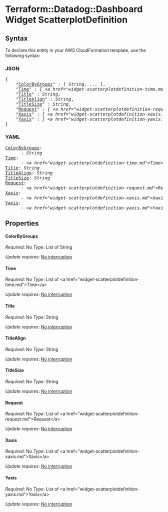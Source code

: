 # Terraform::Datadog::Dashboard Widget ScatterplotDefinition

## Syntax

To declare this entity in your AWS CloudFormation template, use the following syntax:

### JSON

<pre>
{
    "<a href="#colorbygroups" title="ColorByGroups">ColorByGroups</a>" : <i>[ String, ... ]</i>,
    "<a href="#time" title="Time">Time</a>" : <i>[ &lt;a href=&#34;widget-scatterplotdefinition-time.md&#34;&gt;Time&lt;/a&gt;, ... ]</i>,
    "<a href="#title" title="Title">Title</a>" : <i>String</i>,
    "<a href="#titlealign" title="TitleAlign">TitleAlign</a>" : <i>String</i>,
    "<a href="#titlesize" title="TitleSize">TitleSize</a>" : <i>String</i>,
    "<a href="#request" title="Request">Request</a>" : <i>[ &lt;a href=&#34;widget-scatterplotdefinition-request.md&#34;&gt;Request&lt;/a&gt;, ... ]</i>,
    "<a href="#xaxis" title="Xaxis">Xaxis</a>" : <i>[ &lt;a href=&#34;widget-scatterplotdefinition-xaxis.md&#34;&gt;Xaxis&lt;/a&gt;, ... ]</i>,
    "<a href="#yaxis" title="Yaxis">Yaxis</a>" : <i>[ &lt;a href=&#34;widget-scatterplotdefinition-yaxis.md&#34;&gt;Yaxis&lt;/a&gt;, ... ]</i>
}
</pre>

### YAML

<pre>
<a href="#colorbygroups" title="ColorByGroups">ColorByGroups</a>: <i>
      - String</i>
<a href="#time" title="Time">Time</a>: <i>
      - &lt;a href=&#34;widget-scatterplotdefinition-time.md&#34;&gt;Time&lt;/a&gt;</i>
<a href="#title" title="Title">Title</a>: <i>String</i>
<a href="#titlealign" title="TitleAlign">TitleAlign</a>: <i>String</i>
<a href="#titlesize" title="TitleSize">TitleSize</a>: <i>String</i>
<a href="#request" title="Request">Request</a>: <i>
      - &lt;a href=&#34;widget-scatterplotdefinition-request.md&#34;&gt;Request&lt;/a&gt;</i>
<a href="#xaxis" title="Xaxis">Xaxis</a>: <i>
      - &lt;a href=&#34;widget-scatterplotdefinition-xaxis.md&#34;&gt;Xaxis&lt;/a&gt;</i>
<a href="#yaxis" title="Yaxis">Yaxis</a>: <i>
      - &lt;a href=&#34;widget-scatterplotdefinition-yaxis.md&#34;&gt;Yaxis&lt;/a&gt;</i>
</pre>

## Properties

#### ColorByGroups

_Required_: No
_Type_: List of String

_Update requires_: [No interruption](https://docs.aws.amazon.com/AWSCloudFormation/latest/UserGuide/using-cfn-updating-stacks-update-behaviors.html#update-no-interrupt)

#### Time

_Required_: No
_Type_: List of &lt;a href=&#34;widget-scatterplotdefinition-time.md&#34;&gt;Time&lt;/a&gt;

_Update requires_: [No interruption](https://docs.aws.amazon.com/AWSCloudFormation/latest/UserGuide/using-cfn-updating-stacks-update-behaviors.html#update-no-interrupt)

#### Title

_Required_: No
_Type_: String

_Update requires_: [No interruption](https://docs.aws.amazon.com/AWSCloudFormation/latest/UserGuide/using-cfn-updating-stacks-update-behaviors.html#update-no-interrupt)

#### TitleAlign

_Required_: No
_Type_: String

_Update requires_: [No interruption](https://docs.aws.amazon.com/AWSCloudFormation/latest/UserGuide/using-cfn-updating-stacks-update-behaviors.html#update-no-interrupt)

#### TitleSize

_Required_: No
_Type_: String

_Update requires_: [No interruption](https://docs.aws.amazon.com/AWSCloudFormation/latest/UserGuide/using-cfn-updating-stacks-update-behaviors.html#update-no-interrupt)

#### Request

_Required_: No
_Type_: List of &lt;a href=&#34;widget-scatterplotdefinition-request.md&#34;&gt;Request&lt;/a&gt;

_Update requires_: [No interruption](https://docs.aws.amazon.com/AWSCloudFormation/latest/UserGuide/using-cfn-updating-stacks-update-behaviors.html#update-no-interrupt)

#### Xaxis

_Required_: No
_Type_: List of &lt;a href=&#34;widget-scatterplotdefinition-xaxis.md&#34;&gt;Xaxis&lt;/a&gt;

_Update requires_: [No interruption](https://docs.aws.amazon.com/AWSCloudFormation/latest/UserGuide/using-cfn-updating-stacks-update-behaviors.html#update-no-interrupt)

#### Yaxis

_Required_: No
_Type_: List of &lt;a href=&#34;widget-scatterplotdefinition-yaxis.md&#34;&gt;Yaxis&lt;/a&gt;

_Update requires_: [No interruption](https://docs.aws.amazon.com/AWSCloudFormation/latest/UserGuide/using-cfn-updating-stacks-update-behaviors.html#update-no-interrupt)

